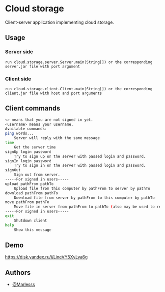 
# Cloud storage

Client-server application implementing cloud storage.

## Usage

### Server side
    run cloud.storage.server.Server.main(String[]) or the corresponding server.jar file with port argument

### Client side
    run cloud.storage.client.Client.main(String[]) or the corresponding client.jar file with host and port arguments
## Client commands

```bash
<> means that you are not signed in yet.
<username> means your username.
Available commands:
ping words...
	Server will reply with the same message
time
	Get the server time
signUp login password
	Try to sign up on the server with passed login and password.
signIn login password
	Try to sign in on the server with passed login and password.
signOut
	Sign out from server.
-----For signed in users-----
upload pathFrom pathTo
    Upload file from this computer by pathFrom to server by pathTo
download pathFrom pathTo
    Download file from server by pathFrom to this computer by pathTo
move pathFrom pathTo
    Move file in server from pathFrom to pathTo (also may be used to rename file)
-----For signed in users-----
exit
	Shutdown client
help
	Show this message
```


## Demo

https://disk.yandex.ru/i/LincVY5XyLya6g

## Authors

- [@Marlesss](https://www.github.com/Marlesss)

